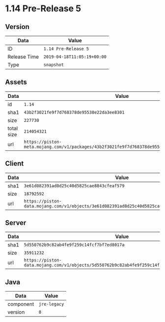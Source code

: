 # 1.14 Pre-Release 5

## Version

|**Data**        | **Value**                 |
|----------------|-------------------------|
| ID   | ```1.14 Pre-Release 5```   |
| Release Time   | ```2019-04-18T11:05:19+00:00```   |
| Type   | ```snapshot```   |

## Assets

|**Data**        | **Value**                 |
|----------------|-------------------------|
| id   | ```1.14```   |
| sha1   | ```43b2f3021fe9f7d768378de95538e22da3ee8301```   |
| size   | ```227730```   |
| total size  | ```214054321```  |
| url       | ```https://piston-meta.mojang.com/v1/packages/43b2f3021fe9f7d768378de95538e22da3ee8301/1.14.json``` |

## Client

|**Data**        | **Value**                 |
|----------------|-------------------------|
| sha1   | ```3e61d082391ad8d25c40d5825cae8843cfeaf579```   |
| size   | ```18792592```   |
| url       | ```https://piston-data.mojang.com/v1/objects/3e61d082391ad8d25c40d5825cae8843cfeaf579/client.jar``` |

## Server

|**Data**        | **Value**                 |
|----------------|-------------------------|
| sha1   | ```5d550762b9c82ab4fe9f259c14fcf7bf7ed8017a```   |
| size   | ```35911232```   |
| url       | ```https://piston-data.mojang.com/v1/objects/5d550762b9c82ab4fe9f259c14fcf7bf7ed8017a/server.jar``` |

## Java

|**Data**        | **Value**                 |
|----------------|-------------------------|
| component   | ```jre-legacy```   |
| version   | ```8```   |